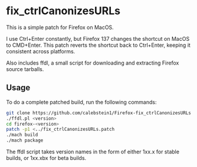 # fix_ctrlCanonizesURLs

This is a simple patch for Firefox on MacOS.

I use Ctrl+Enter constantly, but Firefox 137 changes the shortcut on MacOS to CMD+Enter.
This patch reverts the shortcut back to Ctrl+Enter, keeping it consistent across platforms.

Also includes ffdl, a small script for downloading and extracting Firefox source tarballs.

## Usage

To do a complete patched build, run the following commands:

```Bash
git clone https://github.com/calebstein1/Firefox-fix_ctrlCanonizesURLs
./ffdl.pl <version>
cd firefox-<version>
patch -p1 <../fix_ctrlCanonizesURLs.patch
./mach build
./mach package
```

The ffdl script takes version names in the form of either 1xx.x for stable builds, or 1xx.xbx for beta builds.

